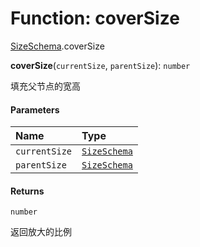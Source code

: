 # Function: coverSize

[SizeSchema](/en/auto-docs/playground-react/modules/SizeSchema.md).coverSize

**coverSize**(`currentSize`, `parentSize`): `number`

填充父节点的宽高

#### Parameters

| Name | Type |
| :------ | :------ |
| `currentSize` | [`SizeSchema`](/en/auto-docs/playground-react/interfaces/SizeSchema-1.md) |
| `parentSize` | [`SizeSchema`](/en/auto-docs/playground-react/interfaces/SizeSchema-1.md) |

#### Returns

`number`

返回放大的比例

